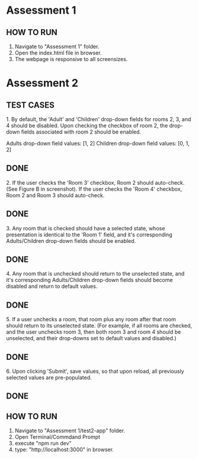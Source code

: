 <h1>Assessment 1</h1>

<h2>HOW TO RUN</h2>

1. Navigate to "Assessment 1" folder. 
2. Open the index.html file in browser.
3. The webpage is responsive to all screensizes.

<h1>Assessment 2</h1>

<h2>TEST CASES</h2>
1. By default, the 'Adult' and 'Children' drop-down fields for rooms 2, 3, and 4 should be disabled.  Upon checking the checkbox of room 2, the drop-down fields associated with room 2 should be enabled.  

Adults drop-down field values: [1, 2]
Children drop-down field values: [0, 1, 2]

<h2>DONE</h2>
2. If the user checks the 'Room 3' checkbox, Room 2 should auto-check. (See Figure B in screenshot). If the user checks the 'Room 4' checkbox, Room 2 and Room 3 should auto-check.
<h2>DONE</h2>
3. Any room that is checked should have a selected state, whose presentation is identical to the 'Room 1' field, and it's corresponding Adults/Children drop-down fields should be enabled.
<h2>DONE</h2>
4. Any room that is unchecked should return to the unselected state, and it's corresponding Adults/Children drop-down fields should become disabled and return to default values.
<h2>DONE</h2>
5. If a user unchecks a room, that room plus any room after that room should return to its unselected state.  (For example, if all rooms are checked, and the user unchecks room 3, then both room 3 and room 4 should be unselected, and their drop-downs set to default values and disabled.)
<h2>DONE</h2>
6. Upon clicking 'Submit', save values, so that upon reload, all previously selected values are pre-populated.
<h2>DONE</h2>


<h2>HOW TO RUN</h2>

1. Navigate to "Assessment 1/test2-app" folder. 
2. Open Terminal/Commdand Prompt
3. execute "npm run dev"
4. type: "http://localhost:3000" in browser.